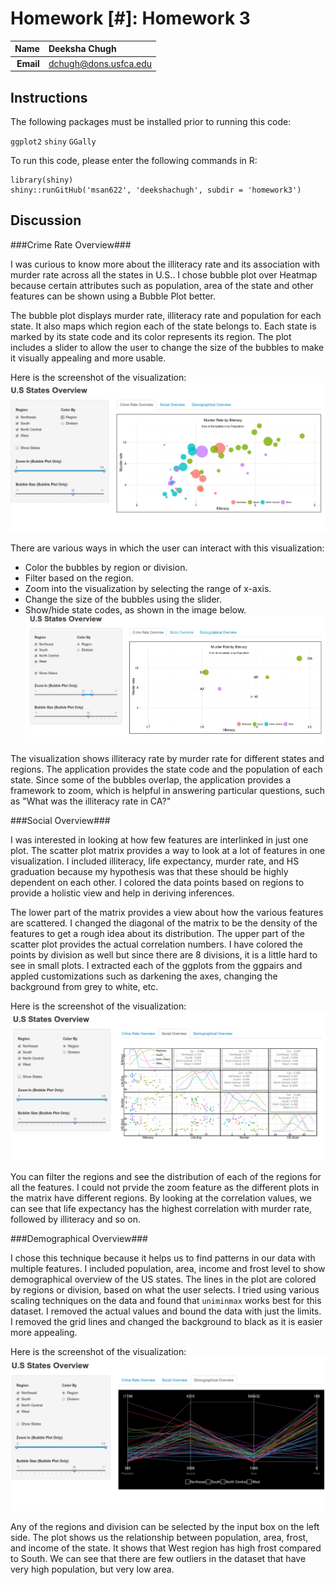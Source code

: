 Homework [#]: Homework 3
==============================

| **Name**  | Deeksha Chugh  |
|----------:|:-------------|
| **Email** | dchugh@dons.usfca.edu |

## Instructions ##

The following packages must be installed prior to running this code:

`ggplot2`
`shiny`
`GGally`

To run this code, please enter the following commands in R:
```
library(shiny)
shiny::runGitHub('msan622', 'deekshachugh', subdir = 'homework3')
```

## Discussion ##

###Crime Rate Overview###

I was curious to know more about the illiteracy rate and its association with murder rate across all the states in U.S.. I chose bubble plot over Heatmap because certain attributes such as population, area of the state and other features can be shown using a Bubble Plot better.

The bubble plot displays murder rate, illiteracy rate and population for each state. It also maps which region each of the state belongs to. Each state is marked by its state code and its color represents its region.
The plot includes a slider to allow the user to change the size of the bubbles to make it visually appealing and more usable. 

Here is the screenshot of the visualization:
![IMAGE](Technique1.png)

There are various ways in which the user can interact with this visualization:
* Color the bubbles by region or division.
* Filter based on the region.
* Zoom into the visualization by selecting the range of x-axis.
* Change the size of the bubbles using the slider.
* Show/hide state codes, as shown in the image below.
![IMAGE](Technique10.png)

The visualization shows illiteracy rate by murder rate for different states and regions. The application provides the state code and the population of each state. Since some of the bubbles overlap, the application provides a framework to zoom, which is helpful in answering particular questions, such as "What was the illiteracy rate in CA?"


###Social Overview###

I was interested in looking at how few features are interlinked in just one plot. The scatter plot matrix provides a way to look at a lot of features in one visualization.  I included illiteracy, life expectancy, murder rate, and HS graduation because my hypothesis was that these should be highly dependent on each other. I colored the data points based on regions to provide a holistic view and help in deriving inferences.


The lower part of the matrix provides a view about how the various features are scattered. I changed the diagonal of the matrix to be the density of the features to get a rough idea about its distribution. The upper part of the scatter plot provides the actual correlation numbers. I have colored the points by division as well but since there are 8 divisions, it is a little hard to see in small plots. I extracted each of the ggplots from the ggpairs and appled customizations such as darkening the axes, changing the background from grey to white, etc.

Here is the screenshot of the visualization:
![IMAGE](Technique2.png)


You can filter the regions and see the distribution of each of the regions for all the features.
I could not prvide the zoom feature as the different plots in the matrix have different regions.
By looking at the correlation values, we can see that life expectancy has the highest correlation with murder rate, followed by illiteracy and so on.


###Demographical Overview###

I chose this technique because it helps us to find patterns in our data with multiple features. I included population, area, income and frost level to show demographical overview of the US states. The lines in the plot are colored by regions or division, based on what the user selects. I tried using various scaling techniques on the data and found that `uniminmax` works best for this dataset. I removed the actual values and bound the data with just the limits. I removed the grid lines and changed the background to black as it is easier more appealing.


Here is the screenshot of the visualization:
![IMAGE](Technique3.png)

Any of the regions and division can be selected by the input box on the left side. The plot shows us the relationship between population, area, frost, and income of the state. It shows that West region has high frost compared to South. We can see that there are few outliers in the dataset that have very high population, but very low area.